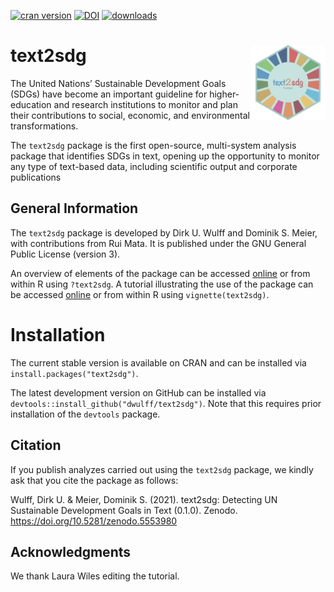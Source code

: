 [![cran version](http://www.r-pkg.org/badges/version/text2sdg)](https://CRAN.R-project.org/package=text2sdg)
[![DOI](https://zenodo.org/badge/DOI/10.5281/zenodo.5553980.svg)](https://doi.org/10.5281/zenodo.5553980)
[![downloads](https://cranlogs.r-pkg.org/badges/grand-total/text2sdg?color=yellow)](https://CRAN.R-project.org/package=text2sdg)

# text2sdg <img src="man/figures/logo.png" align="right" alt="" width="120" />

The United Nations’ Sustainable Development Goals (SDGs) have become an important guideline for higher-education and research institutions to monitor and plan their contributions to social, economic, and environmental transformations.

The `text2sdg` package is the first open-source, multi-system analysis package that identifies SDGs in text, opening up the opportunity to monitor any type of text-based data, including scientific output and corporate publications


## General Information

The `text2sdg` package is developed by Dirk U. Wulff and Dominik S. Meier, with contributions from Rui Mata. It is published under the GNU General Public License (version 3).

An overview of elements of the package can be accessed
[online](http://dwulff.github.io/text2sdg/reference/text2sdg.html) or from within R using `?text2sdg`. A tutorial illustrating the use of the package can be accessed
[online](http://dwulff.github.io/text2sdg/articles/text2sdg.html) or from within R using `vignette(text2sdg)`.

# Installation

The current stable version is available on CRAN and can be installed via `install.packages("text2sdg")`.

The latest development version on GitHub can be installed via `devtools::install_github("dwulff/text2sdg")`. Note that this requires prior installation of the `devtools` package.  

## Citation

If you publish analyzes carried out using the `text2sdg` package, we kindly ask that you cite the package as follows:

Wulff, Dirk U. & Meier, Dominik S. (2021). text2sdg: Detecting UN Sustainable Development Goals in Text (0.1.0). Zenodo. https://doi.org/10.5281/zenodo.5553980

## Acknowledgments

We thank Laura Wiles editing the tutorial.
